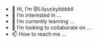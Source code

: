 - 👋 Hi, I’m @Lilyuckybbbbll
- 👀 I’m interested in ...
- 🌱 I’m currently learning ...
- 💞️ I’m looking to collaborate on ...
- 📫 How to reach me ...

<!---
Lilyuckybbbbll/Lilyuckybbbbll is a ✨ special ✨ repository because its `README.md` (this file) appears on your GitHub profile.
You can click the Preview link to take a look at your changes.
--->
